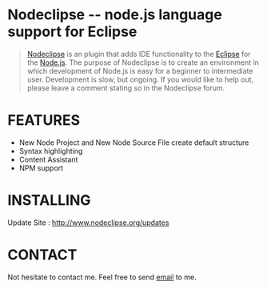 # Nodeclipse -- node.js language support for Eclipse


> <a href="http://www.nodeclipse.org/">Nodeclipse</a> is an plugin that 
adds IDE functionality to the <a href="http://www.eclipse.org/">Eclipse</a> 
for the <a href="http://www.nodejs.org/">Node.js</a>. 
The purpose of Nodeclipse is to create an environment in 
which development of Node.js is easy for a beginner to intermediate user. 
Development is slow, but ongoing. If you would like to help out, 
please leave a comment stating so in the Nodeclipse forum. 

# FEATURES
* New Node Project and New Node Source File create default structure
* Syntax highlighting
* Content Assistant
* NPM support

# INSTALLING
Update Site : http://www.nodeclipse.org/updates

# CONTACT
Not hesitate to contact me. Feel free to send <a title="Send me an email" href="mailto:dev@nodeclipse.com">email</a> to me.
